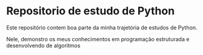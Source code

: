 # Repositorio de estudo de Python
Este repositório contem boa parte da minha trajetória de estudos de Python.

Nele, demonstro os meus conhecimentos em programação estruturada e desenvolvendo de algoritmos
